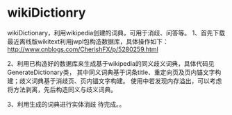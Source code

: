 # wikiDictionry
wikiDictionary，利用wikipedia创建的词典，可用于消歧、问答等。
1、首先下载最近离线版wikitext利用jwpl包构造数据库，具体操作如下：
    http://www.cnblogs.com/CherishFX/p/5280259.html
    
2、利用已构造好的数据库来生成基于wikipedia的同义歧义词典，具体代码见GenerateDictionary类，
    其中同义词典基于词条title、重定向页及页内锚文字构建；歧义词典基于消歧页、页内锚文字构建。
    使用中若发现内存溢出，可以考虑将方法剥离，先后构造同义与歧义词典。

3、利用生成的词典进行实体消歧
    待完成。。
